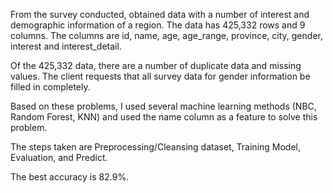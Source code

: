 From the survey conducted, obtained data with a number of interest and demographic information of a region. The data has 425,332 rows and 9 columns. The columns are id, name, age, age_range, province, city, gender, interest and interest_detail.

Of the 425,332 data, there are a number of duplicate data and missing values. The client requests that all survey data for gender information be filled in completely.

Based on these problems, I used several machine learning methods (NBC, Random Forest, KNN) and used the name column as a feature to solve this problem.

The steps taken are Preprocessing/Cleansing dataset, Training Model, Evaluation, and Predict.

The best accuracy is 82.9%.
